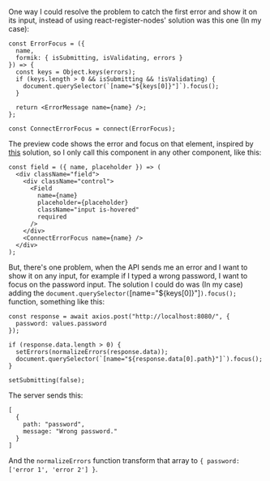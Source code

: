 One way I could resolve the problem to catch the first error and show it on its input, instead of using react-register-nodes' solution was this one (In my case):

```
const ErrorFocus = ({
  name,
  formik: { isSubmitting, isValidating, errors }
}) => {
  const keys = Object.keys(errors);
  if (keys.length > 0 && isSubmitting && !isValidating) {
    document.querySelector(`[name="${keys[0]}"]`).focus();
  }

  return <ErrorMessage name={name} />;
};

const ConnectErrorFocus = connect(ErrorFocus);
```

The preview code shows the error and focus on that element, inspired by [this](https://github.com/jaredpalmer/formik/issues/146#issuecomment-435226018) solution, so I only call this component in any other component, like this:

```
const field = ({ name, placeholder }) => (
  <div className="field">
    <div className="control">
      <Field
        name={name}
        placeholder={placeholder}
        className="input is-hovered"
        required
      />
    </div>
    <ConnectErrorFocus name={name} />
  </div>
);
```

But, there's one problem, when the API sends me an error and I want to show it on any input, for example if I typed a wrong password, I want to focus on the password input. The solution I could do was (In my case) adding the `document.querySelector(`[name="${keys[0]}"]`).focus();` function, something like this:

```
const response = await axios.post("http://localhost:8080/", {
  password: values.password
});

if (response.data.length > 0) {
  setErrors(normalizeErrors(response.data));
  document.querySelector(`[name="${response.data[0].path}"]`).focus();
}

setSubmitting(false);
```

The server sends this:

```
[
  {
    path: "password",
    message: "Wrong password."
  }
]
```

And the `normalizeErrors` function transform that array to `{ password: ['error 1', 'error 2'] }`.
